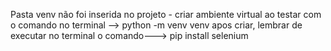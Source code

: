 Pasta venv não foi inserida no projeto - 
criar ambiente virtual ao testar com o comando no terminal --> python -m venv venv
apos criar, lembrar de executar no terminal o comando---> pip install selenium
